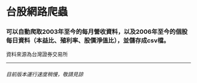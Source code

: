 # 台股網路爬蟲
### 可以自動爬取2003年至今的每月營收資料，以及2006年至今的個股每日資料（本益比、殖利率、股價淨值比），並儲存成csv檔。
資料來源為台灣證券交易所
<hr>

###### 目前版本運行速度稍慢，敬請見諒
